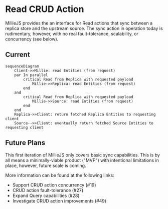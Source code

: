 # Read CRUD Action

MillieJS provides the an interface for Read actions that sync between a
replica store and the upstream source. The sync action in operation today is
rudimentary, however, with no real fault-tolerance, scalability, or
concurrency (see below).

## Current

```mermaid
sequenceDiagram
    Client->>Millie: read Entities (from request)
    par In parallel
        critical Read from Replica with requested payload
            Millie->>Replica: read Entities (from request)
        end
    and
        critical Read from Replica with requested payload
            Millie->>Source: read Entities (from request)
        end
    end
    Replica->>Client: return fetched Replica Entities to requesting client
    Source-->>Client: eventually return fetched Source Entities to requesting client
```

## Future Plans

This first iteration of MillieJS only covers basic sync capabilities. This is
by all means a minimally-viable product ("MVP") with intentional limitations in
place, however, future scale is coming.

More information can be found at the following links:
- Support CRUD action concurrency (#19)
- CRUD action fault-tolerance (#27)
- Expand Query capabilities (#28)
- Investigate CRUD action improvements (#49)
